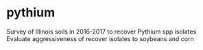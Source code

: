 # pythium

Survey of Illinois soils in 2016-2017 to recover Pythium spp isolates   
Evaluate aggressiveness of recover isolates to soybeans and corn
